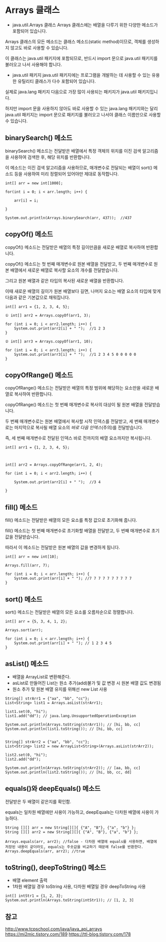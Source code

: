 # Arrays 클래스

- java.util.Arrays 클래스
Arrays 클래스에는 배열을 다루기 위한 다양한 메소드가 포함되어 있습니다.

Arrays 클래스의 모든 메소드는 클래스 메소드(static method)이므로, 객체를 생성하지 않고도 바로 사용할 수 있습니다.

이 클래스는 java.util 패키지에 포함되므로, 반드시 import 문으로 java.util 패키지를 불러오고 나서 사용해야 합니다.

- java.util 패키지
java.util 패키지에는 프로그램을 개발하는 데 사용할 수 있는 유용한 유틸리티 클래스가 다수 포함되어 있습니다.

실제로 java.lang 패키지 다음으로 가장 많이 사용되는 패키지가 java.util 패키지입니다.

하지만 import 문을 사용하지 않아도 바로 사용할 수 있는 java.lang 패키지와는 달리 java.util 패키지는 import 문으로 패키지를 불러오고 나서야 클래스 이름만으로 사용할 수 있습니다.

## binarySearch() 메소드
binarySearch() 메소드는 전달받은 배열에서 특정 객체의 위치를 이진 검색 알고리즘을 사용하여 검색한 후, 해당 위치를 반환합니다.

이 메소드는 이진 검색 알고리즘을 사용하므로, 매개변수로 전달되는 배열이 sort() 메소드 등을 사용하여 미리 정렬되어 있어야만 제대로 동작합니다.
```
int[] arr = new int[1000];

for(int i = 0; i < arr.length; i++) {

    arr[i] = i;

}

System.out.println(Arrays.binarySearch(arr, 437));  //437
```
## copyOf() 메소드
copyOf() 메소드는 전달받은 배열의 특정 길이만큼을 새로운 배열로 복사하여 반환합니다.

copyOf() 메소드는 첫 번째 매개변수로 원본 배열을 전달받고, 두 번째 매개변수로 원본 배열에서 새로운 배열로 복사할 요소의 개수를 전달받습니다.

그리고 원본 배열과 같은 타입의 복사된 새로운 배열을 반환합니다.

이때 새로운 배열의 길이가 원본 배열보다 길면, 나머지 요소는 배열 요소의 타입에 맞게 다음과 같은 기본값으로 채워집니다.
```
int[] arr1 = {1, 2, 3, 4, 5};

① int[] arr2 = Arrays.copyOf(arr1, 3);

for (int i = 0; i < arr2.length; i++) {
    System.out.print(arr2[i] + " ");  //1 2 3
}

② int[] arr3 = Arrays.copyOf(arr1, 10);

for (int i = 0; i < arr3.length; i++) {
    System.out.print(arr3[i] + " ");  //1 2 3 4 5 0 0 0 0 0 
}
```
## copyOfRange() 메소드

copyOfRange() 메소드는 전달받은 배열의 특정 범위에 해당하는 요소만을 새로운 배열로 복사하여 반환합니다.

copyOfRange() 메소드는 첫 번째 매개변수로 복사의 대상이 될 원본 배열을 전달받습니다.

두 번째 매개변수로는 원본 배열에서 복사할 시작 인덱스를 전달받고, 세 번째 매개변수로는 마지막으로 복사될 배열 요소의 *바로 다음 인덱스*(주의)를 전달받습니다.

즉, 세 번째 매개변수로 전달된 인덱스 바로 전까지의 배열 요소까지만 복사됩니다.

```
int[] arr1 = {1, 2, 3, 4, 5};

 

int[] arr2 = Arrays.copyOfRange(arr1, 2, 4);

for (int i = 0; i < arr2.length; i++) {

    System.out.print(arr2[i] + " ");  //3 4

}
```


## fill() 메소드

fill() 메소드는 전달받은 배열의 모든 요소를 특정 값으로 초기화해 줍니다.

fill() 메소드는 첫 번째 매개변수로 초기화할 배열을 전달받고, 두 번째 매개변수로 초기값을 전달받습니다.

따라서 이 메소드는 전달받은 원본 배열의 값을 변경하게 됩니다.
```
int[] arr = new int[10];

Arrays.fill(arr, 7);

for (int i = 0; i < arr.length; i++) {
    System.out.print(arr[i] + " "); //7 7 7 7 7 7 7 7 7 7 
}
```

## sort() 메소드

sort() 메소드는 전달받은 배열의 모든 요소를 오름차순으로 정렬합니다.

```
int[] arr = {5, 3, 4, 1, 2};

Arrays.sort(arr);

for (int i = 0; i < arr.length; i++) {
    System.out.print(arr[i] + " "); // 1 2 3 4 5
}
```

## asList() 메소드

  - 배열을 ArrayList로 변환해준다.
  - asList로 만들어진 List는 원소 추가(add)불가 및 값 변경 시 원본 배열 값도 변경됨
  - 원소 추가 및 원본 배열 유지를 위해선 new List 사용
  ```
  String[] strArr1 = {"aa", "bb", "cc"};
  List<String> list1 = Arrays.asList(strArr1);

  list1.set(0, "hi");
  list1.add("dd"); // java.lang.UnsupportedOperationException

  System.out.println(Arrays.toString(strArr1)); // [hi, bb, cc]
  System.out.println(list1.toString()); // [hi, bb, cc]


  String[] strArr2 = {"aa", "bb", "cc"};
  List<String> list2 = new ArrayList<String>(Arrays.asList(strArr2));

  list2.set(0, "hi");
  list2.add("dd");

  System.out.println(Arrays.toString(strArr2)); // [aa, bb, cc]
  System.out.println(list2.toString()); // [hi, bb, cc, dd]	
  ```


## equals()와 deepEquals() 메소드

전달받은 두 배열이 같은지를 확인함.

equals는 일차원 배열에만 사용이 가능하고, deepEquals는 다차원 배열에 사용이 가능하다.
```
String [][] arr = new String[][]{ {"A", "B"}, {"a", "b"} };
String [][] arr2 = new String[][]{ {"A", "B"}, {"a", "b"} };

Arrays.equals(arr, arr2); //false - 다차원 배열에 equals를 사용하면, 배열에 저장된 내용이 같더라도, equals는 주솟값을 비교하기 때문에 false를 반환한다.
Arrays.deepEquals(arr, arr2); //true
```

## toString(), deepToString() 메소드
  - 배열 element 출력
  - 1차원 배열일 경우 toString 사용, 다차원 배열일 경우 deepToString 사용
  ```
  int[] intStr1 = {1, 2, 3};
  System.out.println(Arrays.toString(intStr1)); // [1, 2, 3]
  ```

## 참고
<http://www.tcpschool.com/java/java_api_arrays>
<https://mi2mic.tistory.com/189>
<https://ttl-blog.tistory.com/178>
